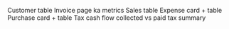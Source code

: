Customer table
Invoice page ka metrics
Sales table
Expense card + table
Purchase card + table
Tax cash flow  collected vs paid tax summary